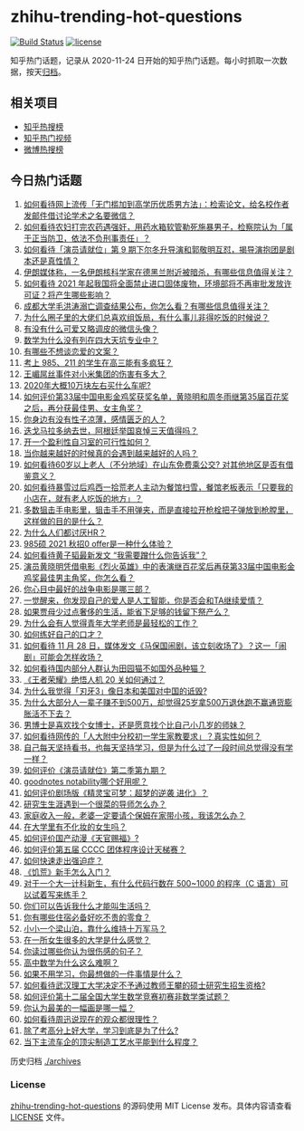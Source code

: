# zhihu-trending-hot-questions

[![Build Status](https://github.com/justjavac/zhihu-trending-hot-questions/workflows/ci/badge.svg?branch=master)](https://github.com/justjavac/zhihu-trending-hot-questions/actions)
[![license](https://img.shields.io/github/license/justjavac/zhihu-trending-hot-questions)](https://github.com/justjavac/zhihu-trending-hot-questions/blob/master/LICENSE)

知乎热门话题，记录从 2020-11-24 日开始的知乎热门话题。每小时抓取一次数据，按天[归档](./archives)。

## 相关项目

- [知乎热搜榜](https://github.com/justjavac/zhihu-trending-top-search)
- [知乎热门视频](https://github.com/justjavac/zhihu-trending-hot-video)
- [微博热搜榜](https://github.com/justjavac/weibo-trending-hot-search)

## 今日热门话题

<!-- BEGIN -->
<!-- 最后更新时间 Sun Nov 29 2020 05:01:15 GMT+0800 (CST) -->
1. [如何看待网上流传「无门槛加到高学历优质男方法」：检索论文，给名校作者发邮件借讨论学术之名要微信？](https://www.zhihu.com/question/432373156)
1. [如何看待农妇打完农药遇强奸，用药水箱软管勒死施暴男子，检察院认为「属于正当防卫，依法不负刑事责任」？](https://www.zhihu.com/question/432282922)
1. [如何看待「演员请就位」第 9 期下尔冬升导演和郭敬明互怼，揭导演抱团是剧本还是真性情？](https://www.zhihu.com/question/432433909)
1. [伊朗媒体称，一名伊朗核科学家在德黑兰附近被暗杀，有哪些信息值得关注？](https://www.zhihu.com/question/432314788)
1. [如何看待 2021 年起我国将全面禁止进口固体废物，环境部将不再审批发放许可证？将产生哪些影响？](https://www.zhihu.com/question/432230746)
1. [成都大学毛洪涛溺亡调查结果公布，你怎么看？有哪些信息值得关注？](https://www.zhihu.com/question/432244987)
1. [为什么圈子里的大佬们总喜欢组饭局，有什么事儿非得吃饭的时候说？](https://www.zhihu.com/question/432305015)
1. [有没有什么可爱又略调皮的微信头像？](https://www.zhihu.com/question/312909236)
1. [数学为什么没有列在四大天坑专业中？](https://www.zhihu.com/question/431174381)
1. [有哪些不想谈恋爱的文案？](https://www.zhihu.com/question/391790138)
1. [考上 985、211 的学生在高三能有多疯狂？](https://www.zhihu.com/question/336622881)
1. [王嵋屌丝事件对小米集团的伤害有多大？](https://www.zhihu.com/question/432056369)
1. [2020年大概10万块左右买什么车呢?](https://www.zhihu.com/question/358157833)
1. [如何评价第33届中国电影金鸡奖获奖名单，黄晓明和周冬雨继第35届百花奖之后，再分获最佳男、女主角奖？](https://www.zhihu.com/question/432446430)
1. [你身边有没有性子凉薄，感情匮乏的人？](https://www.zhihu.com/question/388065495)
1. [迭戈马拉多纳去世，阿根廷举国哀悼三天值得吗？](https://www.zhihu.com/question/432033390)
1. [开一个盈利性自习室的可行性如何？](https://www.zhihu.com/question/36887220)
1. [当你越来越好的时候真的会遇到越来越好的人吗？](https://www.zhihu.com/question/426742349)
1. [如何看待60岁以上老人（不分地域）在山东免费乘公交? 对其他地区是否有借鉴意义？](https://www.zhihu.com/question/432139650)
1. [如何看待暴雪过后鸡西一拾荒老人主动为餐馆扫雪，餐馆老板表示「只要我的小店在，就有老人吃饭的地方」？](https://www.zhihu.com/question/432291197)
1. [多数狙击手电影里，狙击手不用弹夹，而是直接拉开枪栓把子弹放到枪膛里，这样做的目的是什么？](https://www.zhihu.com/question/431984892)
1. [为什么人们都讨厌HR？](https://www.zhihu.com/question/357655494)
1. [985硕 2021 秋招0 offer是一种什么体验？](https://www.zhihu.com/question/430732154)
1. [如何看待黄子韬最新发文 “我需要蹭什么你告诉我”？](https://www.zhihu.com/question/432395953)
1. [演员黄晓明凭借电影《烈火英雄》中的表演继百花奖后再获第33届中国电影金鸡奖最佳男主角奖，你怎么看？](https://www.zhihu.com/question/432444133)
1. [你心目中最好的战争电影是哪三部？](https://www.zhihu.com/question/40225004)
1. [一觉醒来，你发现自己的爱人是人工智能，你是否会和TA继续爱情？](https://www.zhihu.com/question/432365547)
1. [如果贾母少过点奢侈的生活，能省下足够的钱留下祭产么？](https://www.zhihu.com/question/432185646)
1. [为什么会有人觉得青年大学老师是最轻松的工作？](https://www.zhihu.com/question/298556504)
1. [如何练好自己的口才？](https://www.zhihu.com/question/358700820)
1. [如何看待 11 月 28 日，媒体发文《马保国闹剧，该立刻收场了》？这一「闹剧」可能会怎样收场？](https://www.zhihu.com/question/432378297)
1. [如何看待国内部分人群认为田园猫不如国外品种猫？](https://www.zhihu.com/question/430774441)
1. [《王者荣耀》绝悟人机 20 关如何通过？](https://www.zhihu.com/question/432334068)
1. [为什么我觉得「刃牙3」像日本和美国对中国的诋毁?](https://www.zhihu.com/question/400727395)
1. [为什么大部分人一辈子赚不到500万，却觉得25岁拿500万退休跑不赢通货膨胀活不下去？](https://www.zhihu.com/question/431742535)
1. [男博士是喜欢找个女博士，还是愿意找个比自己小几岁的师妹？](https://www.zhihu.com/question/302750196)
1. [如何看待网传的「人大附中分校初一学生家教要求」？真实性如何？](https://www.zhihu.com/question/432248148)
1. [自己每天坚持看书，也每天坚持学习，但是为什么过了一段时间总觉得没有学一样？](https://www.zhihu.com/question/61269583)
1. [如何评价《演员请就位》第二季第九期？](https://www.zhihu.com/question/431517021)
1. [goodnotes notability哪个好用呢？](https://www.zhihu.com/question/362005754)
1. [如何评价剧场版《精灵宝可梦：超梦的逆袭 进化》？](https://www.zhihu.com/question/312122078)
1. [研究生生涯遇到一个很菜的导师怎么办？](https://www.zhihu.com/question/431110371)
1. [家庭收入一般，老婆一定要请个保姆在家带小孩，我该怎么办？](https://www.zhihu.com/question/430935340)
1. [在大学里有不化妆的女生吗？](https://www.zhihu.com/question/327628390)
1. [如何评价国产动漫《天官赐福》?](https://www.zhihu.com/question/392100278)
1. [如何评价第五届 CCCC 团体程序设计天梯赛？](https://www.zhihu.com/question/432319795)
1. [如何快速走出强迫症？](https://www.zhihu.com/question/342735189)
1. [《饥荒》新手怎么入门？](https://www.zhihu.com/question/53324225)
1. [对于一个大一计科新生，有什么代码行数在 500~1000 的程序（C 语言）可以试着写来练手？](https://www.zhihu.com/question/52324710)
1. [你们可以告诉我什么才能叫生活吗？](https://www.zhihu.com/question/431688731)
1. [你有哪些住宿必备好吃不贵的零食？](https://www.zhihu.com/question/342445699)
1. [小小一个梁山泊，靠什么维持十万军马？](https://www.zhihu.com/question/34724965)
1. [在一所女生很多的大学是什么感觉？](https://www.zhihu.com/question/264682886)
1. [你读过哪些你认为很伤感的句子？](https://www.zhihu.com/question/431504207)
1. [高中数学为什么这么难啊？](https://www.zhihu.com/question/429770380)
1. [如果不用学习，你最想做的一件事情是什么？](https://www.zhihu.com/question/431600896)
1. [如何看待武汉理工大学决定不予通过教师王攀的硕士研究生招生资格?](https://www.zhihu.com/question/432325134)
1. [如何评价第十二届全国大学生数学竞赛初赛非数学类试题？](https://www.zhihu.com/question/432356812)
1. [你认为最美的一幅画是哪一幅？](https://www.zhihu.com/question/280293735)
1. [如何看待周迅说现在的观众都很理性？](https://www.zhihu.com/question/432261416)
1. [除了考高分上好大学，学习到底是为了什么?](https://www.zhihu.com/question/427340353)
1. [当下主流车企的顶尖制造工艺水平能到什么程度？](https://www.zhihu.com/question/432112403)
<!-- END -->

历史归档 [./archives](./archives)

### License

[zhihu-trending-hot-questions](https://github.com/justjavac/zhihu-trending-hot-questions) 的源码使用 MIT License 发布。具体内容请查看 [LICENSE](./LICENSE) 文件。
